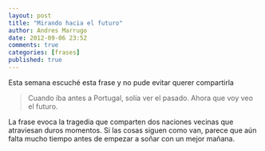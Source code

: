 ```yaml
---
layout: post
title: "Mirando hacia el futuro"
author: Andres Marrugo
date: 2012-09-06 23:52
comments: true
categories: [frases]
published: true
---
```


Esta semana escuché esta frase y no pude evitar querer compartirla

> Cuando iba antes a Portugal, solía ver el pasado. Ahora que voy veo el futuro. 

La frase evoca la tragedia que comparten dos naciones vecinas que atraviesan duros momentos. Si las cosas siguen como van, parece que aún falta mucho tiempo antes de empezar a soñar con un mejor mañana.  

 
